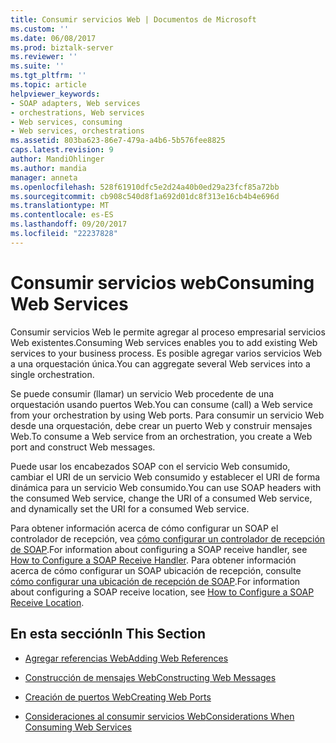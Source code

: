 ```yaml
---
title: Consumir servicios Web | Documentos de Microsoft
ms.custom: ''
ms.date: 06/08/2017
ms.prod: biztalk-server
ms.reviewer: ''
ms.suite: ''
ms.tgt_pltfrm: ''
ms.topic: article
helpviewer_keywords:
- SOAP adapters, Web services
- orchestrations, Web services
- Web services, consuming
- Web services, orchestrations
ms.assetid: 803ba623-86e7-479a-a4b6-5b576fee8825
caps.latest.revision: 9
author: MandiOhlinger
ms.author: mandia
manager: anneta
ms.openlocfilehash: 528f61910dfc5e2d24a40b0ed29a23fcf85a72bb
ms.sourcegitcommit: cb908c540d8f1a692d01dc8f313e16cb4b4e696d
ms.translationtype: MT
ms.contentlocale: es-ES
ms.lasthandoff: 09/20/2017
ms.locfileid: "22237828"
---
```

# <a name="consuming-web-services"></a><span data-ttu-id="aac9c-102">Consumir servicios web</span><span class="sxs-lookup"><span data-stu-id="aac9c-102">Consuming Web Services</span></span>
<span data-ttu-id="aac9c-103">Consumir servicios Web le permite agregar al proceso empresarial servicios Web existentes.</span><span class="sxs-lookup"><span data-stu-id="aac9c-103">Consuming Web services enables you to add existing Web services to your business process.</span></span> <span data-ttu-id="aac9c-104">Es posible agregar varios servicios Web a una orquestación única.</span><span class="sxs-lookup"><span data-stu-id="aac9c-104">You can aggregate several Web services into a single orchestration.</span></span>  
  
 <span data-ttu-id="aac9c-105">Se puede consumir (llamar) un servicio Web procedente de una orquestación usando puertos Web.</span><span class="sxs-lookup"><span data-stu-id="aac9c-105">You can consume (call) a Web service from your orchestration by using Web ports.</span></span> <span data-ttu-id="aac9c-106">Para consumir un servicio Web desde una orquestación, debe crear un puerto Web y construir mensajes Web.</span><span class="sxs-lookup"><span data-stu-id="aac9c-106">To consume a Web service from an orchestration, you create a Web port and construct Web messages.</span></span>  
  
 <span data-ttu-id="aac9c-107">Puede usar los encabezados SOAP con el servicio Web consumido, cambiar el URI de un servicio Web consumido y establecer el URI de forma dinámica para un servicio Web consumido.</span><span class="sxs-lookup"><span data-stu-id="aac9c-107">You can use SOAP headers with the consumed Web service, change the URI of a consumed Web service, and dynamically set the URI for a consumed Web service.</span></span>  
  
 <span data-ttu-id="aac9c-108">Para obtener información acerca de cómo configurar un SOAP el controlador de recepción, vea [cómo configurar un controlador de recepción de SOAP](../core/how-to-configure-a-soap-receive-handler.md).</span><span class="sxs-lookup"><span data-stu-id="aac9c-108">For information about configuring a SOAP receive handler, see [How to Configure a SOAP Receive Handler](../core/how-to-configure-a-soap-receive-handler.md).</span></span> <span data-ttu-id="aac9c-109">Para obtener información acerca de cómo configurar un SOAP ubicación de recepción, consulte [cómo configurar una ubicación de recepción de SOAP](../core/how-to-configure-a-soap-receive-location.md).</span><span class="sxs-lookup"><span data-stu-id="aac9c-109">For information about configuring a SOAP receive location, see [How to Configure a SOAP Receive Location](../core/how-to-configure-a-soap-receive-location.md).</span></span>  
  
## <a name="in-this-section"></a><span data-ttu-id="aac9c-110">En esta sección</span><span class="sxs-lookup"><span data-stu-id="aac9c-110">In This Section</span></span>  
  
-   [<span data-ttu-id="aac9c-111">Agregar referencias Web</span><span class="sxs-lookup"><span data-stu-id="aac9c-111">Adding Web References</span></span>](../core/adding-web-references.md)  
  
-   [<span data-ttu-id="aac9c-112">Construcción de mensajes Web</span><span class="sxs-lookup"><span data-stu-id="aac9c-112">Constructing Web Messages</span></span>](../core/constructing-web-messages.md)  
  
-   [<span data-ttu-id="aac9c-113">Creación de puertos Web</span><span class="sxs-lookup"><span data-stu-id="aac9c-113">Creating Web Ports</span></span>](../core/creating-web-ports.md)  
  
-   [<span data-ttu-id="aac9c-114">Consideraciones al consumir servicios Web</span><span class="sxs-lookup"><span data-stu-id="aac9c-114">Considerations When Consuming Web Services</span></span>](../core/considerations-when-consuming-web-services.md)